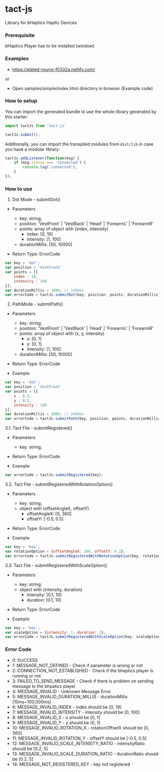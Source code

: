 # tact-js
Library for bHaptics Haptic Devices

### Prerequisite
bHaptics Player has to be installed (window)


### Examples
* https://elated-noyce-f0332a.netlify.com/

or 

* Open samples/simple/index.html directory in browser (Example code)


### How to setup

You can import the generated bundle to use the whole library generated by this starter:

```javascript
import tactJs from 'tact-js'

tactJs.submit();
```

Additionally, you can import the transpiled modules from `dist/lib` in case you have a modular library:

```javascript
tactJs.addListener(function(msg) {
    if (msg.status === 'Connected') {
        console.log('connected');
    }
});
```


### How to use
1. Dot Mode - submitDot()

* Parameters
  * key: string;
  * position: 'VestFront' | 'VestBack' | 'Head' | 'ForearmL' | 'ForearmR'
  * points: array of object with (index, intensity)
      * index: [0, 19]
      * intensity: [1, 100] 
  * durationMillis: [50, 10000]

* Return Type: ErrorCode

```javascript
var key = 'dot';
var position = 'VestFront'
var points = [{
    index : 10,
    intensity : 100
}];
var durationMillis = 1000; // 1000ms
var errorCode = tactJs.submitDot(key, position, points, durationMillis);
```

2. PathMode - submitPath()

* Parameters
  * key: string;
  * position: 'VestFront' | 'VestBack' | 'Head' | 'ForearmL' | 'ForearmR'
  * points: array of object with (x, y, intensity)
      * x: [0, 1]
      * y: [0, 1]
      * intensity: [1, 100] 
  * durationMillis: [50, 10000]
  
* Return Type: ErrorCode
  
* Example
```javascript
var key = 'dot';
var position = 'VestFront'
var points = [{
    x : 0.5,
    y : 0.5,
    intensity : 100
}];
var durationMillis = 1000; // 1000ms
var errorCode = tactJs.submitPath(key, position, points, durationMillis);
```


3.1. Tact File - submitRegistered()

* Parameters
  * key: string;
  
* Return Type: ErrorCode

* Example
```javascript
var errorCode = tactJs.submitRegistered(key);
```

3.2. Tact File - submitRegisteredWithRotationOption()

* Parameters
  * key: string;
  * object with (offsetAngleX, offsetY)
     * offsetAngleX: [0, 360]
     * offsetY: [-0.5, 0.5]
 
* Return Type: ErrorCode
 
* Example
```javascript
var key = 'key';
var rotationOption = {offsetAngleX: 180, offsetY: 0.2};
var errorCode = tactJs.submitRegisteredWithRotationOption(key, rotationOption);
```

3.3. Tact File - submitRegisteredWithScaleOption()
* Parameters
  * key: string;
  * object with (intensity, duration)
     * intensity: [0.1, 10]
     * duration: [0.1, 10]
 
* Return Type: ErrorCode
 
* Example
```javascript
var key = 'key';
var scaleOption = {intensity: 1, duration: 1};
var errorCode = tactJs.submitRegisteredWithScaleOption(key, scaleOption);
```

### Error Code
* 0: SUCCESS
* 1: MESSAGE_NOT_DEFINED - Check if parameter is wrong or not 
* 2: CONNECTION_NOT_ESTABLISHED - Check if the bhaptics player is running or not
* 3: FAILED_TO_SEND_MESSAGE - Check if there is problem on sending message to the bhpatics player
* 4: MESSAGE_INVALID - Unknown Message Error
* 5: MESSAGE_INVALID_DURATION_MILLIS - durationMillis [10ms~100,000ms]
* 6: MESSAGE_INVALID_INDEX - index should be [0, 19]
* 7: MESSAGE_INVALID_INTENSITY - intensity should be [0, 100]
* 8: MESSAGE_INVALID_X -  x should be [0, 1]
* 9: MESSAGE_INVALID_Y - y should be [0, 1]
* 10: MESSAGE_INVALID_ROTATION_X - rotationOffsetX should be [0, 360]
* 11: MESSAGE_INVALID_ROTATION_Y - offsetY should be [-0.5, 0.5]
* 12: MESSAGE_INVALID_SCALE_INTENSITY_RATIO - intensityRatio should be [0.2, 5]
* 13: MESSAGE_INVALID_SCALE_DURATION_RATIO - durationRatio should be [0.2, 5]
* 14: MESSAGE_NOT_REGISTERED_KEY - key not registered
